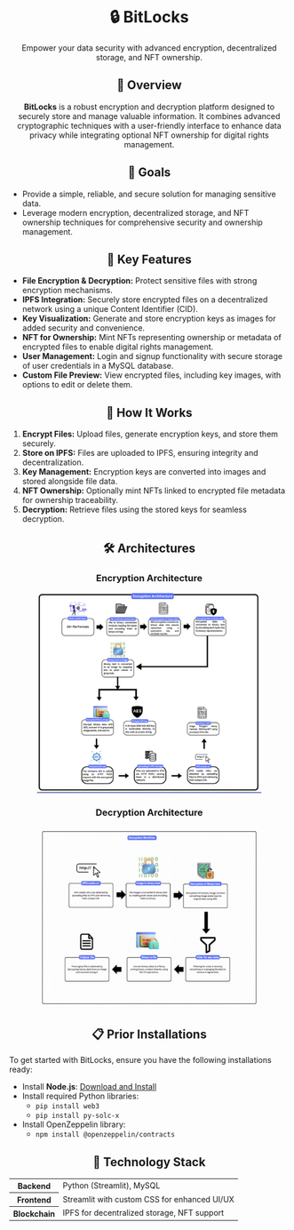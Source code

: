<h1 align="center">🔒 BitLocks</h1>
<p align="center">
  Empower your data security with advanced encryption, decentralized storage, and NFT ownership.
</p>

<h2 align="center">🚀 Overview</h2>
<p align="center">
  <b>BitLocks</b> is a robust encryption and decryption platform designed to securely store and manage valuable information. It combines advanced cryptographic techniques with a user-friendly interface to enhance data privacy while integrating optional NFT ownership for digital rights management.
</p>

<h2 align="center">🎯 Goals</h2>
<ul>
  <li>Provide a simple, reliable, and secure solution for managing sensitive data.</li>
  <li>Leverage modern encryption, decentralized storage, and NFT ownership techniques for comprehensive security and ownership management.</li>
</ul>

<h2 align="center">🌟 Key Features</h2>
<ul>
  <li><b>File Encryption & Decryption:</b> Protect sensitive files with strong encryption mechanisms.</li>
  <li><b>IPFS Integration:</b> Securely store encrypted files on a decentralized network using a unique Content Identifier (CID).</li>
  <li><b>Key Visualization:</b> Generate and store encryption keys as images for added security and convenience.</li>
  <li><b>NFT for Ownership:</b> Mint NFTs representing ownership or metadata of encrypted files to enable digital rights management.</li>
  <li><b>User Management:</b> Login and signup functionality with secure storage of user credentials in a MySQL database.</li>
  <li><b>Custom File Preview:</b> View encrypted files, including key images, with options to edit or delete them.</li>
</ul>

<h2 align="center">🔧 How It Works</h2>
<ol>
  <li><b>Encrypt Files:</b> Upload files, generate encryption keys, and store them securely.</li>
  <li><b>Store on IPFS:</b> Files are uploaded to IPFS, ensuring integrity and decentralization.</li>
  <li><b>Key Management:</b> Encryption keys are converted into images and stored alongside file data.</li>
  <li><b>NFT Ownership:</b> Optionally mint NFTs linked to encrypted file metadata for ownership traceability.</li>
  <li><b>Decryption:</b> Retrieve files using the stored keys for seamless decryption.</li>
</ol>

<h2 align="center">🛠 Architectures</h2>

<h3 align="center">Encryption Architecture</h3>
<p align="center">
  <img src="Decryption.png" alt="Encryption Architecture" width="80%">
</p>

<h3 align="center">Decryption Architecture</h3>
<p align="center">
  <img src="encryption.png" alt="Decryption Architecture" width="80%">
</p>

<h2 align="center">📋 Prior Installations</h2>
<p>
  To get started with BitLocks, ensure you have the following installations ready:
</p>
<ul>
  <li>Install <b>Node.js</b>: <a href="https://nodejs.org/">Download and Install</a></li>
  <li>Install required Python libraries:
    <ul>
      <li><code>pip install web3</code></li>
      <li><code>pip install py-solc-x</code></li>
    </ul>
  </li>
  <li>Install OpenZeppelin library:
    <ul>
      <li><code>npm install @openzeppelin/contracts</code></li>
    </ul>
  </li>
</ul>

<h2 align="center">📂 Technology Stack</h2>
<table align="center">
  <tr>
    <th>Backend</th>
    <td>Python (Streamlit), MySQL</td>
  </tr>
  <tr>
    <th>Frontend</th>
    <td>Streamlit with custom CSS for enhanced UI/UX</td>
  </tr>
  <tr>
    <th>Blockchain</th>
    <td>IPFS for decentralized storage, NFT support</td>
  </tr>
</table>
